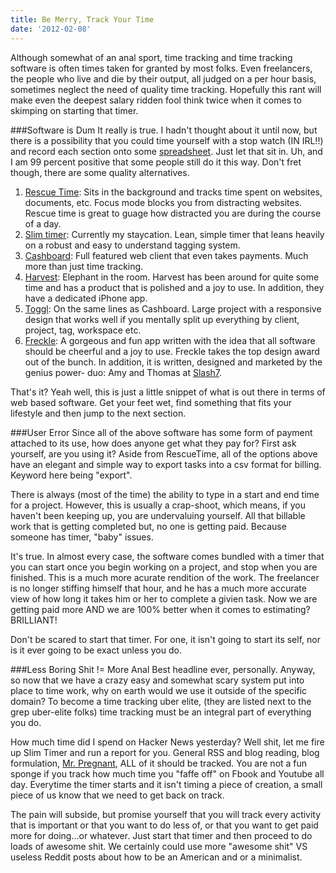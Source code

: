 ```yaml
---
title: Be Merry, Track Your Time
date: '2012-02-08'
---
```


Although somewhat of an anal sport, time tracking and time tracking software
is often times taken for granted by most folks. Even freelancers, the people
who live and die by their output, all judged on a per hour basis, sometimes
neglect the need of quality time tracking. Hopefully this rant will make even
the deepest salary ridden fool think twice when it comes to skimping on starting
that timer.

###Software is Dum
It really is true. I hadn't thought about it until now, but there is a possibility
that you could time yourself with a stop watch (IN IRL!!) and record each section
onto some [spreadsheet][1]. Just let that sit in. Uh, and I am 99 percent positive
that some people still do it this way. Don't fret though, there are some quality
alternatives.

1. [Rescue Time][2]: Sits in the background and tracks time spent on websites,
documents, etc. Focus mode blocks you from distracting websites. Rescue time is
great to guage how distracted you are during the course of a day.
2. [Slim timer][3]: Currently my staycation. Lean, simple timer that leans heavily
on a robust and easy to understand tagging system.
3. [Cashboard][4]: Full featured web client that even takes payments. Much more
than just time tracking.
4. [Harvest][5]: Elephant in the room. Harvest has been around for quite some time
and has a product that is polished and a joy to use. In addition, they have a
dedicated iPhone app.
5. [Toggl][6]: On the same lines as Cashboard. Large project with a responsive design
that works well if you mentally split up everything by client, project, tag, workspace
etc.
6. [Freckle][7]: A gorgeous and fun app written with the idea that all software
should be cheerful and a joy to use. Freckle takes the top design award out of
the bunch. In addition, it is written, designed and marketed by the genius power-
duo: Amy and Thomas at [Slash7][8].

That's it? Yeah well, this is just a little snippet of what is out there in terms
of web based software. Get your feet wet, find something that fits your lifestyle
and then jump to the next section.

###User Error
Since all of the above software has some form of payment attached to its use, how
does anyone get what they pay for? First ask yourself, are you using it? Aside
from RescueTime, all of the options above have an elegant and simple way to export
tasks into a csv format for billing. Keyword here being "export".

There is always (most of the time) the ability to type in a start and end time
for a project. However, this is usually a crap-shoot, which means, if you haven't
been keeping up, you are undervaluing yourself. All that billable work that is getting completed
but, no one is getting paid. Because someone has timer, "baby" issues.

It's true. In almost every case, the software comes bundled with a timer that you
can start once you begin working on a project, and stop when you are finished.
This is a much more acurate rendition of the work. The freelancer is no longer
stiffing himself that hour, and he has a much more accurate view of how long it
takes him or her to complete a givien task. Now we are getting paid more AND we
are 100% better when it comes to estimating? BRILLIANT!

Don't be scared to start that timer. For one, it isn't going to start its self, nor
is it ever going to be exact unless you do.

###Less Boring Shit != More Anal
Best headline ever, personally. Anyway, so now that we have a crazy easy and somewhat
scary system put into place to time work, why on earth would we use it outside of
the specific domain? To become a time tracking uber elite, (they are listed next to
the grep uber-elite folks) time tracking must be an integral part of everything you
do.

How much time did I spend on Hacker News yesterday? Well shit, let me fire up
Slim Timer and run a report for you. General RSS and blog reading, blog formulation,
[Mr. Pregnant][9], ALL of it should be tracked. You are not a fun sponge if you
track how much time you "faffe off" on Fbook and Youtube all day. Everytime the
timer starts and it isn't timing a piece of creation, a small piece of us know that
we need to get back on track.

The pain will subside, but promise yourself that you will track every activity that
is important or that you want to do less of, or that you want to get paid more
for doing...or whatever. Just start that timer and then proceed to do loads of
awesome shit. We certainly could use more "awesome shit" VS useless Reddit posts
about how to be an American and or a minimalist.


[1]: http://youtu.be/63UlBsdElsY
[2]: http://www.rescuetime.com/
[3]: http://www.slimtimer.com/
[4]: http://www.getcashboard.com/
[5]: http://www.getharvest.com/
[6]: http://www.toggl.com/
[7]: http://letsfreckle.com/
[8]: http://slash7.com/company/
[9]: http://youtu.be/glnJ9lK9FJw
